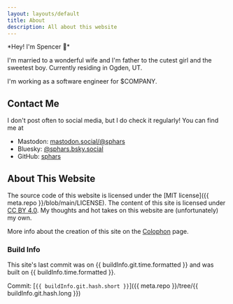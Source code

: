 ```yaml
---
layout: layouts/default
title: About
description: All about this website
---
```


*Hey! I'm Spencer 👋*️

I'm married to a wonderful wife and I'm father to the cutest girl and the sweetest boy. Currently residing in Ogden, UT.

I'm working as a software engineer for $COMPANY.

## Contact Me

I don't post often to social media, but I do check it regularly! You can find me at

- Mastodon: [mastodon.social/@sphars]({{meta.social.mastodon}})
- Bluesky: [@sphars.bsky.social]({{meta.social.bluesky}})
- GitHub: [sphars]({{meta.social.github}})

## About This Website

The source code of this website is licensed under the [MIT license]({{ meta.repo }}/blob/main/LICENSE). The content of this site is licensed under [CC BY 4.0](https://creativecommons.org/licenses/by/4.0/). My thoughts and hot takes on this website are (unfortunately) my own.

More info about the creation of this site on the [Colophon](/colophon) page.

### Build Info

This site's last commit was on {{ buildInfo.git.time.formatted }} and was built on {{ buildInfo.time.formatted }}.

Commit: [`{{ buildInfo.git.hash.short }}`]({{ meta.repo }}/tree/{{ buildInfo.git.hash.long }})
